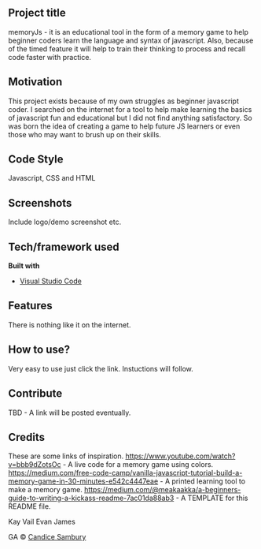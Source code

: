 ## Project title
memoryJs - it is an educational tool in the form of a memory game to help beginner coders learn the language and syntax of javascript. Also, because of the timed feature it will help to train their thinking to process and recall code faster with practice.

## Motivation
This project exists because of my own struggles as beginner javascript coder. I searched on the internet for a tool to help make learning the basics of javascript fun and educational but I did not find anything satisfactory. So was born the idea of creating a game to help future JS learners or even those who may want to brush up on their skills.

## Code Style
Javascript, CSS and HTML
 
## Screenshots
Include logo/demo screenshot etc.

## Tech/framework used

<b>Built with</b>
- [Visual Studio Code](https://code.visualstudio.com/)

## Features
There is nothing like it on the internet.


## How to use?
Very easy to use just click the link. Instuctions will follow.

## Contribute

TBD - A link will be posted eventually.

## Credits
These are some links of inspiration.
https://www.youtube.com/watch?v=bbb9dZotsOc - A live code for a memory game using colors.
https://medium.com/free-code-camp/vanilla-javascript-tutorial-build-a-memory-game-in-30-minutes-e542c4447eae - A printed learning tool to make a memory game.
https://medium.com/@meakaakka/a-beginners-guide-to-writing-a-kickass-readme-7ac01da88ab3 - A TEMPLATE for this README file.

Kay Vail
Evan James

GA © [Candice Sambury]()